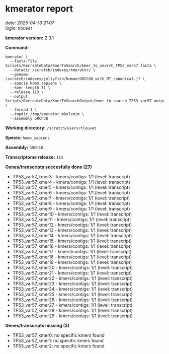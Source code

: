 # kmerator report
*date: 2025-04-13 21:07*  
*login: tlouvet*

**kmerator version:** 2.3.1

**Command:**

```
kmerator \
  --fasta-file Scripts/RecreateData/KmerToSearch/kmer_to_search_TP53_var57.fasta \
  --datadir /scratch/indexes/kmerator/ \
  --genome /scratch/indexes/jellyfish/human/GRCh38_with_MT_canonical.jf \
  --specie homo_sapiens \
  --kmer-length 31 \
  --release 113 \
  --output Scripts/RecreateData/KmerToSearchOutput/kmer_to_search_TP53_var57_output \
  --thread 1 \
  --tmpdir /tmp/kmerator_m8x7zmim \
  --assembly GRCh38
```

**Working directory:** `/scratch/users/tlouvet`

**Specie:** `homo_sapiens`

**Assembly:** `GRCh38`

**Transcriptome release:** `113`

**Genes/transcripts succesfully done (27)**

- TP53_var57_kmer3 - kmers/contigs: 1/1 (level: transcript)
- TP53_var57_kmer4 - kmers/contigs: 1/1 (level: transcript)
- TP53_var57_kmer5 - kmers/contigs: 1/1 (level: transcript)
- TP53_var57_kmer6 - kmers/contigs: 1/1 (level: transcript)
- TP53_var57_kmer7 - kmers/contigs: 1/1 (level: transcript)
- TP53_var57_kmer8 - kmers/contigs: 1/1 (level: transcript)
- TP53_var57_kmer9 - kmers/contigs: 1/1 (level: transcript)
- TP53_var57_kmer10 - kmers/contigs: 1/1 (level: transcript)
- TP53_var57_kmer11 - kmers/contigs: 1/1 (level: transcript)
- TP53_var57_kmer12 - kmers/contigs: 1/1 (level: transcript)
- TP53_var57_kmer13 - kmers/contigs: 1/1 (level: transcript)
- TP53_var57_kmer14 - kmers/contigs: 1/1 (level: transcript)
- TP53_var57_kmer15 - kmers/contigs: 1/1 (level: transcript)
- TP53_var57_kmer16 - kmers/contigs: 1/1 (level: transcript)
- TP53_var57_kmer17 - kmers/contigs: 1/1 (level: transcript)
- TP53_var57_kmer18 - kmers/contigs: 1/1 (level: transcript)
- TP53_var57_kmer19 - kmers/contigs: 1/1 (level: transcript)
- TP53_var57_kmer20 - kmers/contigs: 1/1 (level: transcript)
- TP53_var57_kmer21 - kmers/contigs: 1/1 (level: transcript)
- TP53_var57_kmer22 - kmers/contigs: 1/1 (level: transcript)
- TP53_var57_kmer23 - kmers/contigs: 1/1 (level: transcript)
- TP53_var57_kmer24 - kmers/contigs: 1/1 (level: transcript)
- TP53_var57_kmer25 - kmers/contigs: 1/1 (level: transcript)
- TP53_var57_kmer26 - kmers/contigs: 1/1 (level: transcript)
- TP53_var57_kmer27 - kmers/contigs: 1/1 (level: transcript)
- TP53_var57_kmer28 - kmers/contigs: 1/1 (level: transcript)
- TP53_var57_kmer29 - kmers/contigs: 1/1 (level: transcript)


**Genes/transcripts missing (3)**

- TP53_var57_kmer0: no specific kmers found
- TP53_var57_kmer1: no specific kmers found
- TP53_var57_kmer2: no specific kmers found
